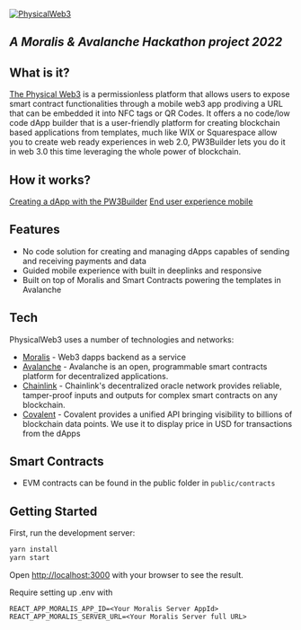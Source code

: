 [![PhysicalWeb3](https://i.ibb.co/xg95Zj2/banner.jpg)](https://www.youtube.com/embed/MIKv-cEfQpU)
## _A Moralis & Avalanche Hackathon project 2022_

## What is it?
[The Physical Web3](https://physicalweb3.com) is a permissionless platform that allows users to expose smart contract functionalities through a mobile web3 app prodiving a URL that can be embedded it into NFC tags or QR Codes. It offers a no code/low code dApp builder that is a user-friendly platform for creating blockchain based applications from templates, much like WIX or Squarespace allow you to create web ready experiences in web 2.0, PW3Builder lets you do it in web 3.0 this time leveraging the whole power of blockchain.

## How it works?

[Creating a dApp with the PW3Builder](https://www.youtube.com/watch?v=xOX2avYFNWA)
[End user experience mobile](https://www.youtube.com/watch?v=MIKv-cEfQpU)

## Features

- No code solution for creating and managing dApps capables of sending and receiving payments and data
- Guided mobile experience with built in deeplinks and responsive
- Built on top of Moralis and Smart Contracts powering the templates in Avalanche


## Tech

PhysicalWeb3 uses a number of technologies and networks:

- [Moralis](https://moralis.io) - Web3 dapps backend as a service
- [Avalanche](https://www.avax.network/) - Avalanche is an open, programmable smart contracts platform for decentralized applications.
- [Chainlink](https://chain.link/) - Chainlink's decentralized oracle network provides reliable, tamper-proof inputs and outputs for complex smart contracts on any blockchain.
- [Covalent](https://www.covalenthq.com/) - Covalent provides a unified API bringing visibility to billions of blockchain data points. We use it to display price in USD for transactions from the dApps

## Smart Contracts
- EVM contracts can be found in the public folder in `public/contracts`

## Getting Started

First, run the development server:

```bash
yarn install
yarn start
```

Open [http://localhost:3000](http://localhost:3000) with your browser to see the result.

Require setting up .env with
```
REACT_APP_MORALIS_APP_ID=<Your Moralis Server AppId>
REACT_APP_MORALIS_SERVER_URL=<Your Moralis Server full URL>
```